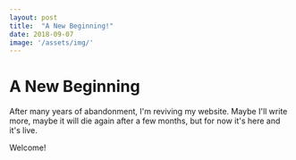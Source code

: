 ```yaml
---
layout: post
title:  "A New Beginning!"
date: 2018-09-07
image: '/assets/img/'
---
```


# A New Beginning

After many years of abandonment, I'm reviving my website. Maybe I'll write more, maybe it will die again after a few months, but for now it's here and it's live.

Welcome!
